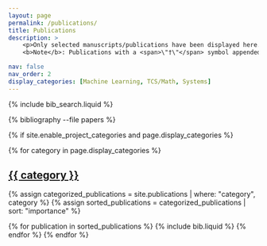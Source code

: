 ```yaml
---
layout: page
permalink: /publications/
title: Publications
description: >
    <p>Only selected manuscripts/publications have been displayed here. For a list of all acknowledged works that I have participated in, please check my Google Scholar/dblp profile(s). <br>
    <b>Note</b>: Publications with a <span>\"†\"</span> symbol appended to the immediate right of my name indicate my first (co-)authorship therein.</p>

nav: false
nav_order: 2
display_categories: [Machine Learning, TCS/Math, Systems]
---
```


<!-- _pages/publications.md -->

<!-- Bibsearch Feature -->

{% include bib_search.liquid %}

<div class="publications">

{% bibliography --file papers %}

{% if site.enable_project_categories and page.display_categories %}
  <!-- Display categorized projects -->
  {% for category in page.display_categories %}
  <a id="{{ category }}" href=".#{{ category }}">
    <h2 class="category">{{ category }}</h2>
  </a>
  {% assign categorized_publications = site.publications | where: "category", category %}
  {% assign sorted_publications = categorized_publications | sort: "importance" %}

   {% for publication in sorted_publications %}
      {% include bib.liquid %}
    {% endfor %}
    {% endfor %}

</div>

